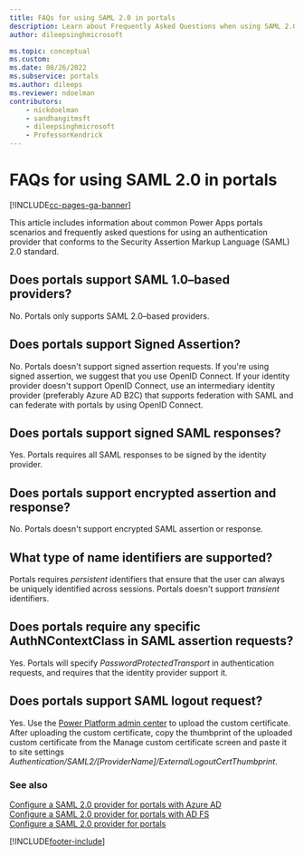 ```yaml
---
title: FAQs for using SAML 2.0 in portals
description: Learn about Frequently Asked Questions when using SAML 2.0 providers for authentication in Power Apps portals.
author: dileepsinghmicrosoft

ms.topic: conceptual
ms.custom: 
ms.date: 08/26/2022
ms.subservice: portals
ms.author: dileeps
ms.reviewer: ndoelman
contributors:
    - nickdoelman
    - sandhangitmsft
    - dileepsinghmicrosoft
    - ProfessorKendrick
---
```


# FAQs for using SAML 2.0 in portals


[!INCLUDE[cc-pages-ga-banner](../../../includes/cc-pages-ga-banner.md)]

This article includes information about common Power Apps portals scenarios and frequently asked questions for using an authentication provider that conforms to the Security Assertion Markup Language (SAML) 2.0 standard.

## Does portals support SAML 1.0&ndash;based providers?

No. Portals only supports SAML 2.0&ndash;based providers.

## Does portals support Signed Assertion?

No. Portals doesn't support signed assertion requests. If you're using signed assertion, we suggest that you use OpenID Connect. If your identity provider doesn't support OpenID Connect, use an intermediary identity provider (preferably Azure AD B2C) that supports federation with SAML and can federate with portals by using OpenID Connect.

## Does portals support signed SAML responses?

Yes. Portals requires all SAML responses to be signed by the identity provider.

## Does portals support encrypted assertion and response?

No. Portals doesn't support encrypted SAML assertion or response.

## What type of name identifiers are supported?

Portals requires *persistent* identifiers that ensure that the user can always be uniquely identified across sessions. Portals doesn't support *transient* identifiers.

## Does portals require any specific AuthNContextClass in SAML assertion requests?

Yes. Portals will specify *PasswordProtectedTransport* in authentication requests, and requires that the identity provider support it.

## Does portals support SAML logout request?

Yes.  Use the [Power Platform admin center](../admin/manage-custom-certificates.md) to upload the custom certificate.  After uploading the custom certificate, copy the thumbprint of the uploaded custom certificate from the Manage custom certificate screen and paste it to site settings *Authentication/SAML2/[ProviderName]/ExternalLogoutCertThumbprint*.

### See also

[Configure a SAML 2.0 provider for portals with Azure AD](configure-saml2-settings-azure-ad.md)  
[Configure a SAML 2.0 provider for portals with AD FS](configure-saml2-settings.md)  
[Configure a SAML 2.0 provider for portals](configure-saml2-provider.md)  


[!INCLUDE[footer-include](../../../includes/footer-banner.md)]

